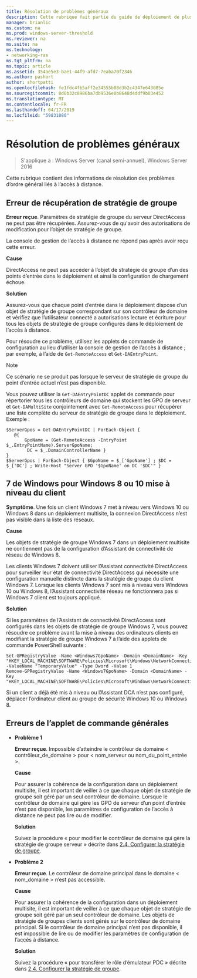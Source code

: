 ```yaml
---
title: Résolution de problèmes généraux
description: Cette rubrique fait partie du guide de déploiement de plusieurs serveurs d’accès distant dans un déploiement Multisite dans Windows Server 2016.
manager: brianlic
ms.custom: na
ms.prod: windows-server-threshold
ms.reviewer: na
ms.suite: na
ms.technology:
- networking-ras
ms.tgt_pltfrm: na
ms.topic: article
ms.assetid: 354ae5e3-bae1-44f9-afd7-7eaba70f2346
ms.author: pashort
author: shortpatti
ms.openlocfilehash: fe1fdc4fb5aff2e34555b08d3b2c4347e643085e
ms.sourcegitcommit: 0d0b32c8986ba7db9536e0b8648d4ddf9b03e452
ms.translationtype: MT
ms.contentlocale: fr-FR
ms.lasthandoff: 04/17/2019
ms.locfileid: "59831080"
---
```

# <a name="troubleshooting-general-issues"></a>Résolution de problèmes généraux

>S'applique à : Windows Server (canal semi-annuel), Windows Server 2016

Cette rubrique contient des informations de résolution des problèmes d’ordre général liés à l’accès à distance.  
  
## <a name="gpo-retrieval-error"></a>Erreur de récupération de stratégie de groupe  
**Erreur reçue**. Paramètres de stratégie de groupe du serveur DirectAccess ne peut pas être récupérées. Assurez-vous de qu'avoir des autorisations de modification pour l’objet de stratégie de groupe.  
  
La console de gestion de l’accès à distance ne répond pas après avoir reçu cette erreur.  
  
**Cause**  
  
DirectAccess ne peut pas accéder à l’objet de stratégie de groupe d’un des points d’entrée dans le déploiement et ainsi la configuration de chargement échoue.  
  
**Solution**  
  
Assurez-vous que chaque point d’entrée dans le déploiement dispose d’un objet de stratégie de groupe correspondant sur son contrôleur de domaine et vérifiez que l’utilisateur connecté a autorisations lecture et écriture pour tous les objets de stratégie de groupe configurés dans le déploiement de l’accès à distance.  
  
Pour résoudre ce problème, utilisez les applets de commande de configuration au lieu d’utiliser la console de gestion de l’accès à distance ; par exemple, à l’aide de `Get-RemoteAccess` et `Get-DAEntryPoint`.  
  
> [!NOTE]  
> Ce scénario ne se produit pas lorsque le serveur de stratégie de groupe du point d’entrée actuel n’est pas disponible.  
  
Vous pouvez utiliser la `Get-DAEntryPointDC` applet de commande pour répertorier tous les contrôleurs de domaine qui stockent les GPO de serveur et `Get-DAMultiSite` conjointement avec `Get-RemoteAccess` pour récupérer une liste complète du serveur de stratégie de groupe dans le déploiement. Exemple :  
  
```  
$ServerGpos = Get-DAEntryPointDC | ForEach-Object {   
   @{   
       GpoName = (Get-RemoteAccess -EntryPoint $_.EntryPointName).ServerGpoName;   
        DC = $_.DomainControllerName }   
}  
$ServerGpos | ForEach-Object { $GpoName = $_['GpoName'] ; $DC = $_['DC'] ; Write-Host "Server GPO '$GpoName' on DC '$DC'" }  
```  
  
## <a name="windows-7-to-windows-8-or-10-client-upgrade"></a>7 de Windows pour Windows 8 ou 10 mise à niveau du client  
**Symptôme**. Une fois un client Windows 7 met à niveau vers Windows 10 ou Windows 8 dans un déploiement multisite, la connexion DirectAccess n’est pas visible dans la liste des réseaux.  
  
**Cause**  
  
Les objets de stratégie de groupe Windows 7 dans un déploiement multisite ne contiennent pas de la configuration d’Assistant de connectivité de réseau de Windows 8.  
  
 Les clients Windows 7 doivent utiliser l’Assistant connectivité DirectAccess pour surveiller leur état de connectivité DirectAccess qui nécessite une configuration manuelle distincte dans la stratégie de groupe du client Windows 7. Lorsque les clients Windows 7 sont mis à niveau vers Windows 10 ou Windows 8, l’Assistant connectivité réseau ne fonctionnera pas si Windows 7 client est toujours appliqué.  
  
**Solution**  
  
Si les paramètres de l’Assistant de connectivité DirectAccess sont configurés dans les objets de stratégie de groupe Windows 7, vous pouvez résoudre ce problème avant la mise à niveau des ordinateurs clients en modifiant la stratégie de groupe Windows 7 à l’aide des applets de commande PowerShell suivante :  
  
```  
Set-GPRegistryValue -Name <Windows7GpoName> -Domain <DomainName> -Key "HKEY_LOCAL_MACHINE\SOFTWARE\Policies\Microsoft\Windows\NetworkConnectivityAssistant" -ValueName "TemporaryValue" -Type Dword -Value 1  
Remove-GPRegistryValue -Name <Windows7GpoName> -Domain <DomainName> -Key "HKEY_LOCAL_MACHINE\SOFTWARE\Policies\Microsoft\Windows\NetworkConnectivityAssistant"  
```  
  
Si un client a déjà été mis à niveau ou l’Assistant DCA n’est pas configuré, déplacer l’ordinateur client au groupe de sécurité Windows 10 ou Windows 8.  
  
## <a name="general-cmdlet-errors"></a>Erreurs de l’applet de commande générales  
  
-   **Problème 1**  
  
    **Erreur reçue**. Impossible d’atteindre le contrôleur de domaine < contrôleur_de_domaine > pour < nom_serveur ou nom_du_point_entrée >.  
  
    **Cause**  
  
    Pour assurer la cohérence de la configuration dans un déploiement multisite, il est important de veiller à ce que chaque objet de stratégie de groupe soit géré par un seul contrôleur de domaine. Lorsque le contrôleur de domaine qui gère les GPO de serveur d’un point d’entrée n’est pas disponible, les paramètres de configuration de l’accès à distance ne peut pas lire ou de modifier.  
  
    **Solution**  
  
    Suivez la procédure « pour modifier le contrôleur de domaine qui gère la stratégie de groupe serveur » décrite dans [2.4. Configurer la stratégie de groupe](assetId:///b1960686-a81e-4f48-83f1-cc4ea484df43#ConfigGPOs).  
  
-   **Problème 2**  
  
    **Erreur reçue**. Le contrôleur de domaine principal dans le domaine < nom_domaine > n’est pas accessible.  
  
    **Cause**  
  
    Pour assurer la cohérence de la configuration dans un déploiement multisite, il est important de veiller à ce que chaque objet de stratégie de groupe soit géré par un seul contrôleur de domaine. Les objets de stratégie de groupes clients sont gérés sur le contrôleur de domaine principal. Si le contrôleur de domaine principal n’est pas disponible, il est impossible de lire ou de modifier les paramètres de configuration de l’accès à distance.  
  
    **Solution**  
  
    Suivez la procédure « pour transférer le rôle d’émulateur PDC » décrite dans [2.4. Configurer la stratégie de groupe](assetId:///b1960686-a81e-4f48-83f1-cc4ea484df43#ConfigGPOs).  
  


